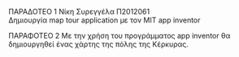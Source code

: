 ΠΑΡΑΔΟΤΕΟ 1 
Νίκη Συρεγγέλα Π2012061\
Δημιουργία map tour application με τον MIT app inventor


ΠΑΡΑΦΟΤΕΟ 2 
Με την χρήση του προγράμματος app inventor θα δημιουργηθεί ένας χάρτης της πόλης της Κέρκυρας. 

